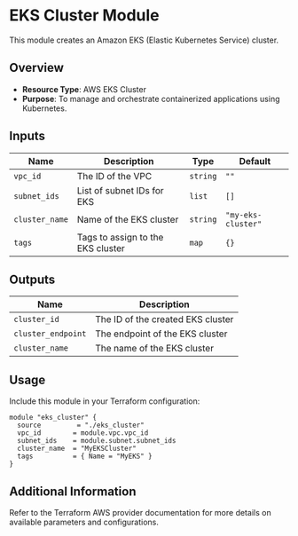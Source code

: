 # EKS Cluster Module

This module creates an Amazon EKS (Elastic Kubernetes Service) cluster.

## Overview

- **Resource Type**: AWS EKS Cluster
- **Purpose**: To manage and orchestrate containerized applications using Kubernetes.

## Inputs

| Name              | Description                     | Type     | Default |
|-------------------|---------------------------------|----------|---------|
| `vpc_id`          | The ID of the VPC              | `string` | `""`    |
| `subnet_ids`      | List of subnet IDs for EKS      | `list`   | `[]`    |
| `cluster_name`    | Name of the EKS cluster         | `string` | `"my-eks-cluster"` |
| `tags`            | Tags to assign to the EKS cluster | `map`    | `{}`    |

## Outputs

| Name           | Description                                |
|----------------|--------------------------------------------|
| `cluster_id`   | The ID of the created EKS cluster          |
| `cluster_endpoint` | The endpoint of the EKS cluster          |
| `cluster_name` | The name of the EKS cluster                 |

## Usage

Include this module in your Terraform configuration:

```hcl
module "eks_cluster" {
  source         = "./eks_cluster"
  vpc_id        = module.vpc.vpc_id
  subnet_ids    = module.subnet.subnet_ids
  cluster_name  = "MyEKSCluster"
  tags          = { Name = "MyEKS" }
}
```

## Additional Information

Refer to the Terraform AWS provider documentation for more details on available parameters and configurations.

